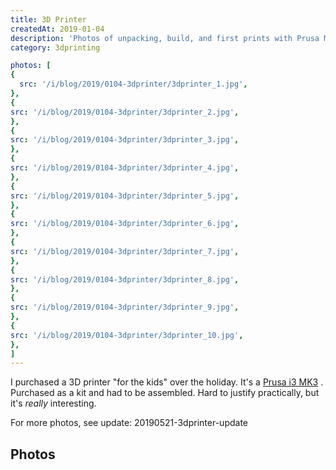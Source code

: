```yaml
---
title: 3D Printer
createdAt: 2019-01-04
description: 'Photos of unpacking, build, and first prints with Prusa MK3.'
category: 3dprinting

photos: [
{
  src: '/i/blog/2019/0104-3dprinter/3dprinter_1.jpg',
},
{
src: '/i/blog/2019/0104-3dprinter/3dprinter_2.jpg',
},
{
src: '/i/blog/2019/0104-3dprinter/3dprinter_3.jpg',
},
{
src: '/i/blog/2019/0104-3dprinter/3dprinter_4.jpg',
},
{
src: '/i/blog/2019/0104-3dprinter/3dprinter_5.jpg',
},
{
src: '/i/blog/2019/0104-3dprinter/3dprinter_6.jpg',
},
{
src: '/i/blog/2019/0104-3dprinter/3dprinter_7.jpg',
},
{
src: '/i/blog/2019/0104-3dprinter/3dprinter_8.jpg',
},
{
src: '/i/blog/2019/0104-3dprinter/3dprinter_9.jpg',
},
{
src: '/i/blog/2019/0104-3dprinter/3dprinter_10.jpg',
},
]
---
```


I purchased a 3D printer &quot;for the kids&quot; over the holiday. It's a
<a href="https://www.prusa3d.com/original-prusa-i3-mk3/">Prusa i3 MK3</a>
. Purchased as a kit and had to be assembled. Hard to justify practically, but it's <i>really</i> interesting.

For more photos, see update:
<nuxt-link to="/blog/20190521-3dprinter-update">20190521-3dprinter-update</nuxt-link>

<h2>Photos</h2>
<blog-post-photos-simple :photos=photos></blog-post-photos-simple>
